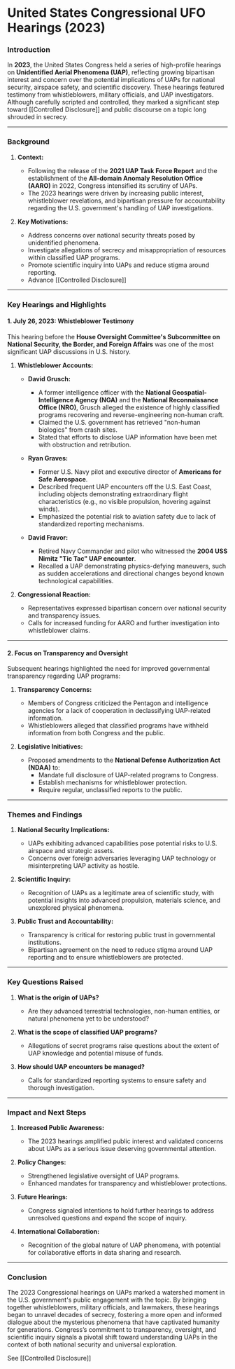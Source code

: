 # United States Congressional UFO Hearings (2023)

### **Introduction**

In **2023**, the United States Congress held a series of high-profile hearings on **Unidentified Aerial Phenomena (UAP)**, reflecting growing bipartisan interest and concern over the potential implications of UAPs for national security, airspace safety, and scientific discovery. These hearings featured testimony from whistleblowers, military officials, and UAP investigators. Although carefully scripted and controlled, they marked a significant step toward [[Controlled Disclosure]] and public discourse on a topic long shrouded in secrecy.

---

### **Background**

1. **Context:**
    
    - Following the release of the **2021 UAP Task Force Report** and the establishment of the **All-domain Anomaly Resolution Office (AARO)** in 2022, Congress intensified its scrutiny of UAPs.
    - The 2023 hearings were driven by increasing public interest, whistleblower revelations, and bipartisan pressure for accountability regarding the U.S. government's handling of UAP investigations.
2. **Key Motivations:**
    
    - Address concerns over national security threats posed by unidentified phenomena.
    - Investigate allegations of secrecy and misappropriation of resources within classified UAP programs.
    - Promote scientific inquiry into UAPs and reduce stigma around reporting.
    - Advance [[Controlled Disclosure]]  

---

### **Key Hearings and Highlights**

#### **1. July 26, 2023: Whistleblower Testimony**

This hearing before the **House Oversight Committee's Subcommittee on National Security, the Border, and Foreign Affairs** was one of the most significant UAP discussions in U.S. history.

1. **Whistleblower Accounts:**
    
    - **David Grusch:**
        
        - A former intelligence officer with the **National Geospatial-Intelligence Agency (NGA)** and the **National Reconnaissance Office (NRO)**, Grusch alleged the existence of highly classified programs recovering and reverse-engineering non-human craft.
        - Claimed the U.S. government has retrieved "non-human biologics" from crash sites.
        - Stated that efforts to disclose UAP information have been met with obstruction and retribution.
    - **Ryan Graves:**
        
        - Former U.S. Navy pilot and executive director of **Americans for Safe Aerospace**.
        - Described frequent UAP encounters off the U.S. East Coast, including objects demonstrating extraordinary flight characteristics (e.g., no visible propulsion, hovering against winds).
        - Emphasized the potential risk to aviation safety due to lack of standardized reporting mechanisms.
    - **David Fravor:**
        
        - Retired Navy Commander and pilot who witnessed the **2004 USS Nimitz "Tic Tac" UAP encounter**.
        - Recalled a UAP demonstrating physics-defying maneuvers, such as sudden accelerations and directional changes beyond known technological capabilities.
2. **Congressional Reaction:**
    
    - Representatives expressed bipartisan concern over national security and transparency issues.
    - Calls for increased funding for AARO and further investigation into whistleblower claims.

---

#### **2. Focus on Transparency and Oversight**

Subsequent hearings highlighted the need for improved governmental transparency regarding UAP programs:

1. **Transparency Concerns:**
    
    - Members of Congress criticized the Pentagon and intelligence agencies for a lack of cooperation in declassifying UAP-related information.
    - Whistleblowers alleged that classified programs have withheld information from both Congress and the public.
2. **Legislative Initiatives:**
    
    - Proposed amendments to the **National Defense Authorization Act (NDAA)** to:
        - Mandate full disclosure of UAP-related programs to Congress.
        - Establish mechanisms for whistleblower protection.
        - Require regular, unclassified reports to the public.

---

### **Themes and Findings**

1. **National Security Implications:**
    
    - UAPs exhibiting advanced capabilities pose potential risks to U.S. airspace and strategic assets.
    - Concerns over foreign adversaries leveraging UAP technology or misinterpreting UAP activity as hostile.
2. **Scientific Inquiry:**
    
    - Recognition of UAPs as a legitimate area of scientific study, with potential insights into advanced propulsion, materials science, and unexplored physical phenomena.
3. **Public Trust and Accountability:**
    
    - Transparency is critical for restoring public trust in governmental institutions.
    - Bipartisan agreement on the need to reduce stigma around UAP reporting and to ensure whistleblowers are protected.

---

### **Key Questions Raised**

1. **What is the origin of UAPs?**
    
    - Are they advanced terrestrial technologies, non-human entities, or natural phenomena yet to be understood?
2. **What is the scope of classified UAP programs?**
    
    - Allegations of secret programs raise questions about the extent of UAP knowledge and potential misuse of funds.
3. **How should UAP encounters be managed?**
    
    - Calls for standardized reporting systems to ensure safety and thorough investigation.

---

### **Impact and Next Steps**

1. **Increased Public Awareness:**
    
    - The 2023 hearings amplified public interest and validated concerns about UAPs as a serious issue deserving governmental attention.
2. **Policy Changes:**
    
    - Strengthened legislative oversight of UAP programs.
    - Enhanced mandates for transparency and whistleblower protections.
3. **Future Hearings:**
    
    - Congress signaled intentions to hold further hearings to address unresolved questions and expand the scope of inquiry.
4. **International Collaboration:**
    
    - Recognition of the global nature of UAP phenomena, with potential for collaborative efforts in data sharing and research.

---

### **Conclusion**

The 2023 Congressional hearings on UAPs marked a watershed moment in the U.S. government's public engagement with the topic. By bringing together whistleblowers, military officials, and lawmakers, these hearings began to unravel decades of secrecy, fostering a more open and informed dialogue about the mysterious phenomena that have captivated humanity for generations. Congress’s commitment to transparency, oversight, and scientific inquiry signals a pivotal shift toward understanding UAPs in the context of both national security and universal exploration.

See [[Controlled Disclosure]] 


